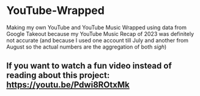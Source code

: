 # YouTube-Wrapped
Making my own YouTube and YouTube Music Wrapped using data from Google Takeout because my YouTube Music Recap of 2023 was definitely not accurate (and because I used one account till July and another from August so the actual numbers are the aggregation of both *sigh*)

## If you want to watch a fun video instead of reading about this project: https://youtu.be/Pdwi8ROtxMk